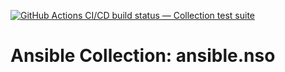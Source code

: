 [![GitHub Actions CI/CD build status — Collection test suite](https://github.com/ansible-collection-migration/ansible.nso/workflows/Collection%20test%20suite/badge.svg?branch=master)](https://github.com/ansible-collection-migration/ansible.nso/actions?query=workflow%3A%22Collection%20test%20suite%22)

Ansible Collection: ansible.nso
=================================================